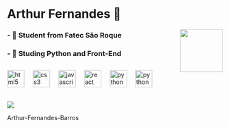 <div style="display: inline_block;"> <h1 align="left">Arthur Fernandes 🦐
</h1><img align="right" height="100" src="https://media.tenor.com/S_TQ9t8OMtMAAAAi/junio-sonic-3d-model.gif" /></div>

### - 🤖 Student from Fatec São Roque 
### - 🐍 Studing Python and Front-End

##

<div align="left">
  <img src="https://cdn.jsdelivr.net/gh/devicons/devicon/icons/html5/html5-original.svg" height="40" alt="html5 logo"  />
  <img width="12" />
  <img src="https://cdn.jsdelivr.net/gh/devicons/devicon/icons/css3/css3-original.svg" height="40" alt="css3 logo"  />
  <img width="12" />
  <img src="https://cdn.jsdelivr.net/gh/devicons/devicon/icons/javascript/javascript-original.svg" height="40" alt="javascript logo"  />
  <img width="12" />
  <img src="https://cdn.jsdelivr.net/gh/devicons/devicon/icons/react/react-original.svg" height="40" alt="react logo"  />
  <img width="12" />
  <img src="https://cdn.jsdelivr.net/gh/devicons/devicon/icons/python/python-original.svg" height="40" alt="python logo"  />
  <img width="12" />
  <img src="https://cdn.jsdelivr.net/gh/devicons/devicon@latest/icons/php/php-original.svg" height="40" alt="python logo"  />
  <img width="12" />

</div>

##

  <img src="https://visitor-badge.laobi.icu/badge?page_id=Arthur-Fernandes-Barros.Arthur-Fernandes-Barros&"  />

 Arthur-Fernandes-Barros
